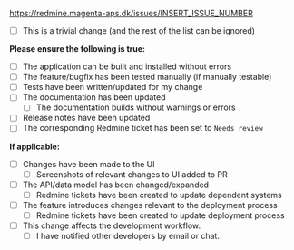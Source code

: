 https://redmine.magenta-aps.dk/issues/INSERT_ISSUE_NUMBER

- [ ] This is a trivial change (and the rest of the list can be ignored)

**Please ensure the following is true:**

- [ ] The application can be built and installed without errors
- [ ] The feature/bugfix has been tested manually (if manually testable)
- [ ] Tests have been written/updated for my change
- [ ] The documentation has been updated
    - [ ] The documentation builds without warnings or errors
- [ ] Release notes have been updated
- [ ] The corresponding Redmine ticket has been set to `Needs review`

**If applicable:**

- [ ] Changes have been made to the UI
    - [ ] Screenshots of relevant changes to UI added to PR
- [ ] The API/data model has been changed/expanded
    - [ ] Redmine tickets have been created to update dependent systems
- [ ] The feature introduces changes relevant to the deployment process
    - [ ] Redmine tickets have been created to update deployment process
- [ ] This change affects the development workflow.
    - [ ] I have notified other developers by email or chat.

<!--
  If you've left boxes unchecked, remember to explain why; use ~~ to
  add a strike through to any that don't apply
-->
